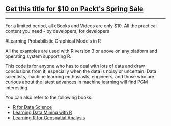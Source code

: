 ## [Get this title for $10 on Packt's Spring Sale](https://www.packt.com/B04015?utm_source=github&utm_medium=packt-github-repo&utm_campaign=spring_10_dollar_2022)
-----
For a limited period, all eBooks and Videos are only $10. All the practical content you need \- by developers, for developers

#Learning Probabilistic Graphical Models in R

All the examples are used with R version 3 or above on any platform and operating system supporting R.

This code is for anyone who has to deal with lots of data and draw conclusions from it, especially when the data is noisy or uncertain. Data scientists, machine learning enthusiasts, engineers, and those who are curious about the latest advances in machine learning will find PGM interesting.

You can also refer to the following books:

* [R for Data Science](https://www.packtpub.com/big-data-and-business-intelligence/r-data-science?utm_source=github&utm_medium=related&utm_campaign=9781784390860)
* [Learning Data Mining with R](https://www.packtpub.com/big-data-and-business-intelligence/learning-data-mining-r?utm_source=github&utm_medium=related&utm_campaign=9781783982103)
* [Learning R for Geospatial Analysis](https://www.packtpub.com/big-data-and-business-intelligence/learning-r-geospatial-analysis?utm_source=github&utm_medium=related&utm_campaign=9781783984367)
